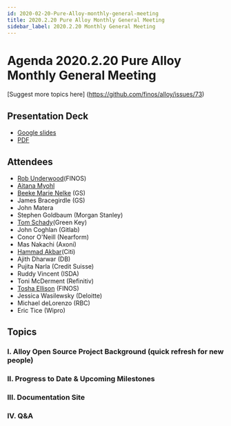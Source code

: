 ```yaml
---
id: 2020-02-20-Pure-Alloy-monthly-general-meeting
title: 2020.2.20 Pure Alloy Monthly General Meeting
sidebar_label: 2020.2.20 Monthly General Meeting
---
```



# Agenda 2020.2.20 Pure Alloy Monthly General Meeting

[Suggest more topics here] (https://github.com/finos/alloy/issues/73)

## Presentation Deck
* [Google slides](https://docs.google.com/presentation/d/11GBLoE_kPVQMw4TAni2NOZY5YnJIvwlHu-x3UKgAB70/edit#slide=id.g7e1198a920_0_44)
* [PDF](https://github.com/finos/alloy/blob/master/docs/meeting-minutes/2020.2.20%20Pure_Alloy%20General%20Meeting.pdf)

## Attendees
* [Rob Underwood](https://github.com/brooklynrob)(FINOS)
* [Aitana Myohl](https://github.com/aitana16)
* [Beeke Marie Nelke](https://github.com/beekemarie) (GS)
* James Bracegirdle (GS)
* John Matera
* Stephen Goldbaum (Morgan Stanley)
* [Tom Schady](https://github.com/tschady)(Green Key)
* John Coghlan (Gitlab)
* Conor O'Neill (Nearform)
* Mas Nakachi (Axoni)
* [Hammad Akbar](https://github.com/hammadNYC)(Citi)
* Ajith Dharwar (DB)
* Pujita Narla (Credit Suisse)
* Ruddy Vincent (ISDA)
* Toni McDerment (Refinitiv)
* [Tosha Ellison](https://github.com/toshaellison) (FINOS)
* Jessica Wasilewsky (Deloitte)
* Michael deLorenzo (RBC)
* Eric Tice (Wipro)

## Topics

### I. Alloy Open Source Project Background (quick refresh for new people)

### II. Progress to Date & Upcoming Milestones

### III. Documentation Site

### IV. Q&A
